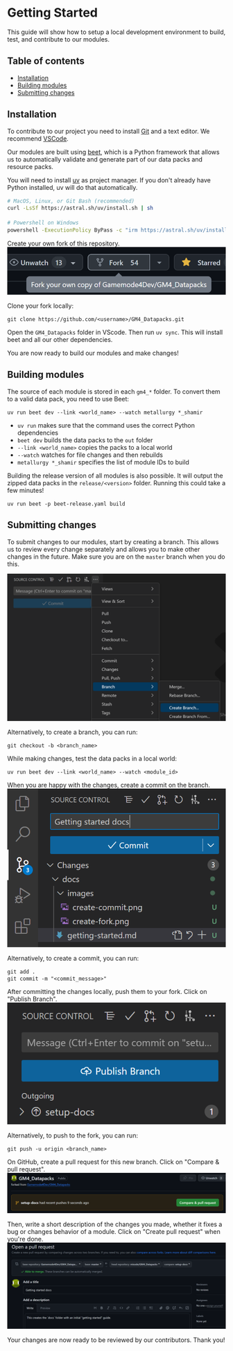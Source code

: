 # Getting Started
This guide will show how to setup a local development environment to build, test, and contribute to our modules.

## Table of contents
* [Installation](#installation)
* [Building modules](#building-modules)
* [Submitting changes](#submitting-changes)

## Installation
To contribute to our project you need to install [Git](https://git-scm.com/downloads) and a text editor. We recommend [VSCode](https://code.visualstudio.com/).

Our modules are built using [beet](https://github.com/mcbeet/beet), which is a Python framework that allows us to automatically validate and generate part of our data packs and resource packs.

You will need to install [uv](https://docs.astral.sh/uv/) as project manager. If you don't already have Python installed, uv will do that automatically.
```sh
# MacOS, Linux, or Git Bash (recommended)
curl -LsSf https://astral.sh/uv/install.sh | sh

# Powershell on Windows
powershell -ExecutionPolicy ByPass -c "irm https://astral.sh/uv/install.ps1 | iex"
```

Create your own fork of this repository.
![Forking the repository on GitHub](images/create-fork.png)

Clone your fork locally:
```
git clone https://github.com/<username>/GM4_Datapacks.git
```

Open the `GM4_Datapacks` folder in VScode. Then run `uv sync`. This will install beet and all our other dependencies.

You are now ready to build our modules and make changes!

## Building modules
The source of each module is stored in each `gm4_*` folder. To convert them to a valid data pack, you need to use Beet:

```
uv run beet dev --link <world_name> --watch metallurgy *_shamir
```
* `uv run` makes sure that the command uses the correct Python dependencies
* `beet dev` builds the data packs to the `out` folder
* `--link <world_name>` copies the packs to a local world
* `--watch` watches for file changes and then rebuilds
* `metallurgy *_shamir` specifies the list of module IDs to build

Building the release version of all modules is also possible. It will output the zipped data packs in the `release/<version>` folder. Running this could take a few minutes!
```
uv run beet -p beet-release.yaml build
```

## Submitting changes
To submit changes to our modules, start by creating a branch. This allows us to review every change separately and allows you to make other changes in the future. Make sure you are on the `master` branch when you do this.

![Creating a new branch in VSCode](images/create-branch.png)

Alternatively, to create a branch, you can run:
```
git checkout -b <branch_name>
```

While making changes, test the data packs in a local world:

```
uv run beet dev --link <world_name> --watch <module_id>
```

When you are happy with the changes, create a commit on the branch.
![Creating a commit in VSCode](images/create-commit.png)

Alternatively, to create a commit, you can run:
```
git add .
git commit -m "<commit_message>"
```

After committing the changes locally, push them to your fork. Click on "Publish Branch".
![Pushing a commit in VSCode](images/push.png)

Alternatively, to push to the fork, you can run:
```
git push -u origin <branch_name>
```

On GitHub, create a pull request for this new branch. Click on "Compare & pull request".
![Compare & pull request on GitHub](images/compare-and-pull-request.png)

Then, write a short description of the changes you made, whether it fixes a bug or changes behavior of a module. Click on "Create pull request" when you're done.
![Writing the description of the pull request on GitHub](images/write-pull-request.png)

Your changes are now ready to be reviewed by our contributors. Thank you!
